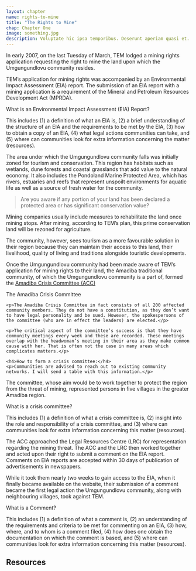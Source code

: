 ```yaml
---
layout: chapter
name: rights-to-mine
title: "The Rights to Mine"
chap: Chapter One
image: something.jpg
description: Voluptate hic ipsa temporibus. Deserunt aperiam quasi et. Sit quibusdam animi expedita enim et. Voluptatem adipisci ducimus deleniti molestiae nihil odio. Quia maiores in officia. Est itaque quis et vitae. Quaerat nostrum suscipit voluptates voluptatem et consequatur ea.
---
```


In early 2007, on the last Tuesday of March, TEM lodged a mining rights application requesting the right to mine the land upon which the Umgungundlovu community resides.

TEM’s application for mining rights was accompanied by an Environmental Impact Assessment (EIA) report. The submission of an EIA report with a mining application is a requirement of the Mineral and Petroleum Resources Development Act (MPRDA).

<div class="edu-segment">
<p class="edu-title">What is an Environmental Impact Assessment (EIA) Report?</p>

This includes (1) a definition of what an EIA is, (2) a brief understanding of the structure of an EIA and the requirements to be met by the EIA, (3) how to obtain a copy of an EIA, (4) what legal actions communities can take, and (5) where can communities look for extra information concerning the matter (resources).
</div>

The area under which the Umgungundlovu community falls was initially zoned for tourism and conservation. This region has habitats such as wetlands, dune forests and coastal grasslands that add value to the natural economy. It also includes the Pondoland Marine Protected Area, which has rivers, estuaries and reefs that represent unspoilt environments for aquatic life as well as a source of fresh water for the community.

> Are you aware if any portion of your land has been declared a protected area or has significant conservation value?

Mining companies usually include measures to rehabilitate the land once mining stops. After mining, according to TEM’s plan, this prime conservation land will be rezoned for agriculture.

The community, however, sees tourism as a more favourable solution in their region because they can maintain their access to this land, their livelihood, quality of living and traditions alongside touristic developments.

Once the Umgungundlovu community had been made aware of TEM’s application for mining rights to their land, the Amadiba traditional community, of which the Umgungundlovu community is a part of, formed the <a class="info-link" data-toggle="collapse" href="#amadiba" aria-expanded="false" aria-controls="prospecting-rights"><i class="fa fa-info-circle" aria-hidden="true"></i> Amadiba Crisis Committee (ACC)</a>

<div class="edu-segment collapse" id="amadiba">
	<p class="edu-title">The Amadiba Crisis Committee</p>

	<p>The Amadiba Crisis Committee in fact consists of all 200 affected community members. They do not have a constitution, as they don’t want to have legal personality and be sued. However, the spokespersons of the committee (who are in effect the leaders) are elected.</p>
	 
	<p>The critical aspect of the committee’s success is that they have community meetings every week and these are recorded. These meetings overlap with the headwoman’s meeting in their area as they make common cause with her. That is often not the case in many areas which complicates matters.</p>
	 
	<h4>How to form a crisis committee:</h4>
	<p>Communities are advised to reach out to existing community networks. I will send a table with this information.</p>
</div>

The committee, whose aim would be to work together to protect the region from the threat of mining, represented persons in five villages in the greater Amadiba region.

<div class="edu-segment">
<p class="edu-title">What is a crisis committee?</p>

This includes (1) a definition of what a crisis committee is, (2) insight into the role and responsibility of a crisis committee, and (3) where can communities look for extra information concerning this matter (resources).
</div>

The ACC approached the Legal Resources Centre (LRC) for representation regarding the mining threat. The ACC and the LRC then worked together and acted upon their right to submit a comment on the EIA report. Comments on EIA reports are accepted within 30 days of publication of advertisements in newspapers.

While it took them nearly two weeks to gain access to the EIA, when it finally became available on the website, their submission of a comment became the first legal action the Umgungundlovu community, along with neighbouring villages, took against TEM.

<div class="edu-segment">
<p class="edu-title">What is a Comment?</p>

This includes (1) a definition of what a comment is, (2) an understanding of the requirements and criteria to be met for commenting on an EIA, (3) how, where, and to whom is a comment filed, (4) how does one obtain the documentation on which the comment is based, and (5) where can communities look for extra information concerning this matter (resources).
</div>

## Resources

